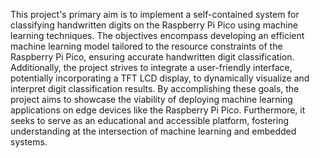 This project's primary aim is to implement a
self-contained system for classifying handwritten
digits on the Raspberry Pi Pico using machine learning
techniques. The objectives encompass developing an
efficient machine learning model tailored to the
resource constraints of the Raspberry Pi Pico, ensuring
accurate handwritten digit classification. Additionally,
the project strives to integrate a user-friendly
interface, potentially incorporating a TFT LCD display,
to dynamically visualize and interpret digit
classification results. By accomplishing these goals,
the project aims to showcase the viability of deploying
machine learning applications on edge devices like the
Raspberry Pi Pico. Furthermore, it seeks to serve as an
educational and accessible platform, fostering
understanding at the intersection of machine learning
and embedded systems.
